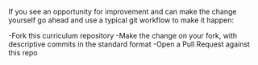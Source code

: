 If you see an opportunity for improvement and can make the change yourself go ahead and use a typical git workflow to make it happen:

-Fork this curriculum repository
-Make the change on your fork, with descriptive commits in the standard format
-Open a Pull Request against this repo
